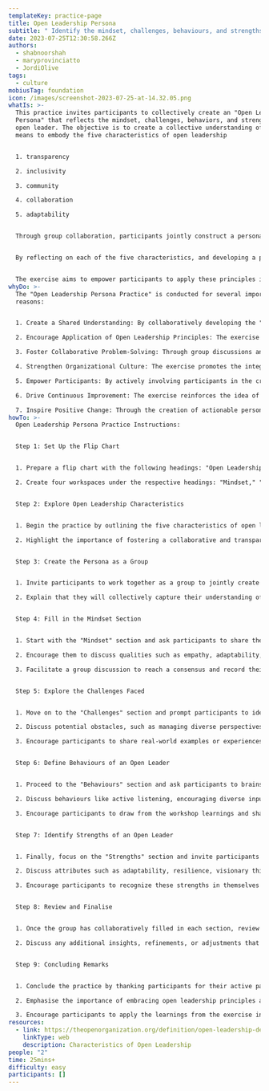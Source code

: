 ```yaml
---
templateKey: practice-page
title: Open Leadership Persona
subtitle: " Identify the mindset, challenges, behaviours, and strengths of open leaders"
date: 2023-07-25T12:30:58.266Z
authors:
  - shabnoorshah
  - maryprovinciatto
  - JordiOlive
tags:
  - culture
mobiusTag: foundation
icon: /images/screenshot-2023-07-25-at-14.32.05.png
whatIs: >-
  T﻿his practice invites participants to collectively create an "Open Leadership
  Persona" that reflects the mindset, challenges, behaviors, and strengths of an
  open leader. The objective is to create a collective understanding of what it
  means to embody the five characteristics of open leadership 


  1. transparency

  2. inclusivity

  3. community

  4. collaboration

  5. adaptability


  Through group collaboration, participants jointly construct a persona that encapsulates an open leader's mindset, challenges they might face, behaviours they exhibit, and outline their strengths.


  By reflecting on each of the five characteristics, and developing a persona, participants collaboratively develop a clear understanding of what it means to embody these traits. 


  The exercise aims to empower participants to apply these principles in their leadership roles, fostering a culture of inclusivity, collaboration, and continuous improvement within their organisation. This will help them to drive positive change and nurture a more transparent and collaborative work environment.
whyDo: >-
  The "Open Leadership Persona Practice" is conducted for several important
  reasons:


  1. Create a Shared Understanding: By collaboratively developing the "Open Leadership Persona," participants contribute to a shared understanding of what it means to be an open leader. This shared vision promotes alignment and consistency in leadership practices within the organization.

  2. Encourage Application of Open Leadership Principles: The exercise empowers participants to apply the principles of open leadership in their own leadership roles. By creating a persona that embodies these traits, participants are inspired to emulate open leadership behaviors and foster a more inclusive and collaborative work environment.

  3. Foster Collaborative Problem-Solving: Through group discussions and brainstorming, the exercise encourages collaborative problem-solving. Participants work together to identify challenges and potential solutions, leveraging diverse perspectives for more comprehensive and innovative outcomes.

  4. Strengthen Organizational Culture: The exercise promotes the integration of open leadership principles into the organization's culture. It emphasizes transparency, inclusivity, and collaboration as essential values, contributing to a more positive and cohesive work environment.

  5. Empower Participants: By actively involving participants in the creation of the "Open Leadership Persona," the exercise empowers them to take ownership of open leadership principles. Participants feel more accountable for implementing positive changes in their leadership styles and team dynamics.

  6. Drive Continuous Improvement: The exercise reinforces the idea of continuous improvement. As participants identify challenges and behaviors, they are encouraged to seek opportunities for growth and adaptability in their leadership roles.

  7. Inspire Positive Change: Through the creation of actionable personas, the exercise inspires participants to take concrete steps towards becoming open leaders. It motivates them to lead with transparency, empathy, and inclusivity, ultimately driving positive change within the organization.
howTo: >-
  Open Leadership Persona Practice Instructions:


  Step 1: Set Up the Flip Chart


  1. Prepare a flip chart with the following headings: "Open Leadership Persona."

  2. Create four workspaces under the respective headings: "Mindset," "Challenges," "Behaviors," and "Strengths."


  Step 2: Explore Open Leadership Characteristics


  1. Begin the practice by outlining the five characteristics of open leadership; transparency, inclusivity, community, collaboration, and adaptability.

  2. Highlight the importance of fostering a collaborative and transparent leadership style that embraces inclusivity and continuous improvement.


  Step 3: Create the Persona as a Group


  1. Invite participants to work together as a group to jointly create the "Open Leadership Persona."

  2. Explain that they will collectively capture their understanding of an open leader's mindset, challenges they might face, behaviours they exhibit, and their strengths in these roles.


  Step 4: Fill in the Mindset Section


  1. Start with the "Mindset" section and ask participants to share their insights and understanding of the mindset an open leader should possess.

  2. Encourage them to discuss qualities such as empathy, adaptability, openness to feedback, and a commitment to collaboration.

  3. Facilitate a group discussion to reach a consensus and record their agreed-upon points under the "Mindset" heading.


  Step 5: Explore the Challenges Faced


  1. Move on to the "Challenges" section and prompt participants to identify the challenges an open leader might encounter.

  2. Discuss potential obstacles, such as managing diverse perspectives, navigating organizational resistance to change, or fostering a culture of open communication.

  3. Encourage participants to share real-world examples or experiences related to open leadership challenges.


  Step 6: Define Behaviours of an Open Leader


  1. Proceed to the "Behaviours" section and ask participants to brainstorm the specific behaviours an open leader would exhibit.

  2. Discuss behaviours like active listening, encouraging diverse input, promoting transparency, and giving credit to team members.

  3. Encourage participants to draw from the workshop learnings and share practical examples of these behaviours in action.


  Step 7: Identify Strengths of an Open Leader


  1. Finally, focus on the "Strengths" section and invite participants to list the strengths an open leader possesses.

  2. Discuss attributes such as adaptability, resilience, visionary thinking, and the ability to build strong relationships.

  3. Encourage participants to recognize these strengths in themselves and in others they admire as open leaders.


  Step 8: Review and Finalise


  1. Once the group has collaboratively filled in each section, review the "Open Leadership Persona" together.

  2. Discuss any additional insights, refinements, or adjustments that the group deems necessary to accurately capture the essence of an open leader.


  Step 9: Concluding Remarks


  1. Conclude the practice by thanking participants for their active participation in creating the "Open Leadership Persona."

  2. Emphasise the importance of embracing open leadership principles and applying them to foster an inclusive, collaborative, and empowering work environment.

  3. Encourage participants to apply the learnings from the exercise in their leadership roles to drive positive change and promote a culture of open leadership within the organisation.
resources:
  - link: https://theopenorganization.org/definition/open-leadership-definition/
    linkType: web
    description: Characteristics of Open Leadership
people: "2"
time: 25mins+
difficulty: easy
participants: []
---
```

